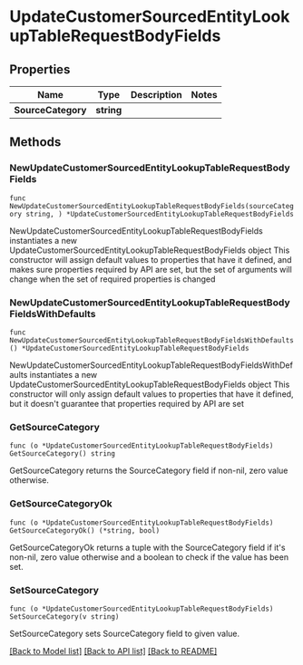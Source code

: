 # UpdateCustomerSourcedEntityLookupTableRequestBodyFields

## Properties

Name | Type | Description | Notes
------------ | ------------- | ------------- | -------------
**SourceCategory** | **string** |  | 

## Methods

### NewUpdateCustomerSourcedEntityLookupTableRequestBodyFields

`func NewUpdateCustomerSourcedEntityLookupTableRequestBodyFields(sourceCategory string, ) *UpdateCustomerSourcedEntityLookupTableRequestBodyFields`

NewUpdateCustomerSourcedEntityLookupTableRequestBodyFields instantiates a new UpdateCustomerSourcedEntityLookupTableRequestBodyFields object
This constructor will assign default values to properties that have it defined,
and makes sure properties required by API are set, but the set of arguments
will change when the set of required properties is changed

### NewUpdateCustomerSourcedEntityLookupTableRequestBodyFieldsWithDefaults

`func NewUpdateCustomerSourcedEntityLookupTableRequestBodyFieldsWithDefaults() *UpdateCustomerSourcedEntityLookupTableRequestBodyFields`

NewUpdateCustomerSourcedEntityLookupTableRequestBodyFieldsWithDefaults instantiates a new UpdateCustomerSourcedEntityLookupTableRequestBodyFields object
This constructor will only assign default values to properties that have it defined,
but it doesn't guarantee that properties required by API are set

### GetSourceCategory

`func (o *UpdateCustomerSourcedEntityLookupTableRequestBodyFields) GetSourceCategory() string`

GetSourceCategory returns the SourceCategory field if non-nil, zero value otherwise.

### GetSourceCategoryOk

`func (o *UpdateCustomerSourcedEntityLookupTableRequestBodyFields) GetSourceCategoryOk() (*string, bool)`

GetSourceCategoryOk returns a tuple with the SourceCategory field if it's non-nil, zero value otherwise
and a boolean to check if the value has been set.

### SetSourceCategory

`func (o *UpdateCustomerSourcedEntityLookupTableRequestBodyFields) SetSourceCategory(v string)`

SetSourceCategory sets SourceCategory field to given value.



[[Back to Model list]](../README.md#documentation-for-models) [[Back to API list]](../README.md#documentation-for-api-endpoints) [[Back to README]](../README.md)


